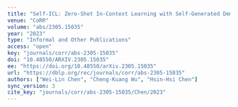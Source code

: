 ```yaml
---
title: "Self-ICL: Zero-Shot In-Context Learning with Self-Generated Demonstrations."
venue: "CoRR"
volume: "abs/2305.15035"
year: "2023"
type: "Informal and Other Publications"
access: "open"
key: "journals/corr/abs-2305-15035"
doi: "10.48550/ARXIV.2305.15035"
ee: "https://doi.org/10.48550/arXiv.2305.15035"
url: "https://dblp.org/rec/journals/corr/abs-2305-15035"
authors: ["Wei-Lin Chen", "Cheng-Kuang Wu", "Hsin-Hsi Chen"]
sync_version: 3
cite_key: "journals/corr/abs-2305-15035/Chen/2023"
---
```

